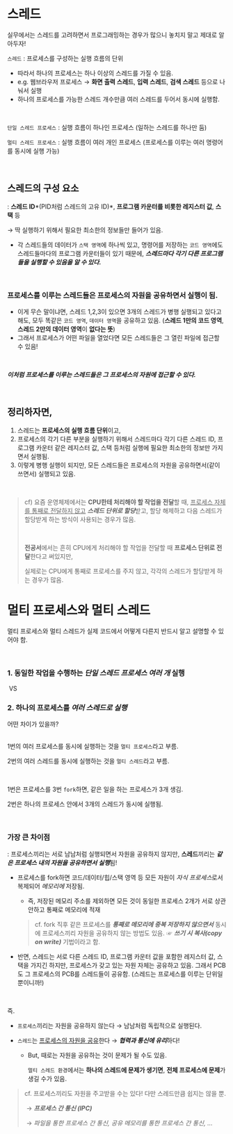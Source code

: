 # 스레드

실무에서는 스레드를 고려하면서 프로그래밍하는 경우가 많으니 놓치지 말고 제대로 알아두자!</br>

`스레드` : 프로세스를 구성하는 실행 흐름의 단위 </br>

 - 따라서 하나의 프로세스는 하나 이상의 스레드를 가질 수 있음.
 - e.g. 웹브라우저 프로세스 → **화면 출력 스레드**, **입력 스레드**, **검색 스레드** 등으로 나눠서 실행
 - 하나의 프로세스를 가능한 스레드 개수만큼 여러 스레드를 두어서 동시에 실행함.

</br>

`단일 스레드 프로세스` : 실행 흐름이 하나인 프로세스 (일하는 스레드를 하나만 둠)

`멀티 스레드 프로세스` : 실행 흐름이 여러 개인 프로세스 (프로세스를 이루는 여러 명령어를 동시에 실행 가능)

</br>

## 스레드의 구성 요소

: **스레드 ID***(PID처럼 스레드의 고유 ID)*, **프로그램 카운터를 비롯한 레지스터 값**, **스택** 등</br>

→ 딱 실행하기 위해서 필요한 최소한의 정보들만 들어가 있음.</br>

 - 각 스레드들의 데이터가 `스택 영역`에 하나씩 있고, 명령어를 저장하는 `코드 영역`에도 스레드들마다의 프로그램 카운터들이 있기 때문에, ***스레드마다 각기 다른 프로그램들을 실행할 수 있음을 알 수 있다.***

</br>

### 프로세스를 이루는 스레드들은 프로세스의 자원을 공유하면서 실행이 됨.

- 이게 무슨 말이냐면, 스레드 1,2,3이 있으면 3개의 스레드가 병행 실행되고 있다고 해도, 모두 똑같은 `코드 영역`, `데이터 영역`을 공유하고 있음. (**스레드 1만의 코드 영역**, **스레드 2만의 데이터 영역**이 **없다는 뜻**)
- 그래서 프로세스가 어떤 파일을 열었다면 모든 스레드들은 그 열린 파일에 접근할 수 있음!

</br>

***이처럼 프로세스를 이루는 스레드들은 그 프로세스의 자원에 접근할 수 있다.***

</br>

## 정리하자면,

1. 스레드는 **프로세스의 실행 흐름 단위**이고,
2. 프로세스의 각기 다른 부분을 실행하기 위해서 스레드마다 각기 다른 스레드 ID, 프로그램 카운터 같은 레지스터 값, 스택 등처럼 실행에 필요한 최소한의 정보만 가지면서 실행됨.
3. 이렇게 병행 실행이 되지만, 모든 스레드들은 프로세스의 자원을 공유하면서(같이 쓰면서) 실행되고 있음.

</br>

> cf) 요즘 운영체제에서는 **CPU한테 처리해야 할 작업을 전달**할 때, <u>프로세스 자체를 통째로 전달하지 않고</u> ***스레드 단위로 할당***받고, 할당 해제하고 다음 스레드가 할당받게 하는 방식이 사용되는 경우가 많음.
>
> </br>
>
> **전공서**에서는 흔히 CPU에게 처리해야 할 작업을 전달할 때 **프로세스 단위로 전달**한다고 써있지만,</br>
>
> 실제로는 CPU에게 통째로 프로세스를 주지 않고, 각각의 스레드가 할당받게 하는 경우가 많음.

# 멀티 프로세스와 멀티 스레드

멀티 프로세스와 멀티 스레드가 실제 코드에서 어떻게 다른지 반드시 알고 설명할 수 있어야 함.

</br>

### 1. 동일한 작업을 수행하는 *단일 스레드 프로세스 여러 개* 실행</br>

​	VS

### 2. 하나의 프로세스를 *여러 스레드로 실행*</br>

어떤 차이가 있을까?</br></br>



1번의 여러 프로세스를 동시에 실행하는 것을 `멀티 프로세스`라고 부름.</br>

2번의 여러 스레드를 동시에 실행하는 것을 `멀티 스레드`라고 부름.</br>

</br>

1번은 프로세스를 3번 `fork`하면, 같은 일을 하는 프로세스가 3개 생김.</br>

2번은 하나의 프로세스 안에서 3개의 스레드가 동시에 실행됨.</br>

</br>

### 가장 큰 차이점

: 프로세스끼리는 서로 남남처럼 실행되면서 자원을 공유하지 않지만, **스레드**끼리는 ***같은 프로세스 내의 자원을 공유하면서 실행***됨!

- 프로세스를 fork하면 코드/데이터/힙/스택 영역 등 모든 자원이 *자식 프로세스*로서 복제되어 *메모리에* 저장됨.

  - 즉, 저장된 메모리 주소를 제외하면 모든 것이 동일한 프로세스 2개가 서로 상관 안하고 통째로 메모리에 적재

  > cf. fork 직후 같은 프로세스를 ***통째로 메모리에 중복 저장하지 않으면서*** 동시에 프로세스끼리 자원을 공유하지 않는 방법도 있음. ☞ ***쓰기 시 복사(copy on write)*** 기법이라고 함.

- 반면, 스레드는 서로 다른 스레드 ID, 프로그램 카운터 값을 포함한 레지스터 값, 스택을 가지긴 하지만, 프로세스가 갖고 있는 자원 자체는 공유하고 있음. 그래서 PCB도 그 프로세스의 PCB를 스레드들이 공유함. (스레드는 프로세스를 이루는 단위일 뿐이니까!)

</br>

즉.</br>

- `프로세스`끼리는 자원을 공유하지 않는다 → 남남처럼 독립적으로 실행된다.

- `스레드`는 <u>프로세스의 자원을 공유</u>한다 → ***협력과 통신에 유리***하다!

  - But, 때로는 자원을 공유하는 것이 문제가 될 수도 있음.

    `멀티 스레드 환경`에서는 **하나의 스레드에 문제가 생기면**, **전체 프로세스에 문제**가 생길 수가 있음.

> cf. 프로세스끼리도 자원을 주고받을 수는 있다! 다만 스레드만큼 쉽지는 않을 뿐.</br>
>
> ​	→ ***프로세스 간 통신 (IPC)***
>
> ​	→ *파일을 통한 프로세스 간 통신, 공유 메모리를 통한 프로세스 간 통신, …*
